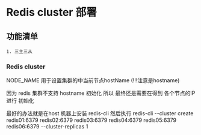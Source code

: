 
# Redis cluster 部署


## 功能清单
    1. 三主三从

### Redis cluster

NODE_NAME  用于设置集群的中当前节点hostName (!!!注意是hostname)

因为 redis 集群不支持 hostname 初始化 所以 最终还是需要在得到 各个节点的IP进行 初始化

最好的办法就是在host 机器上安装 redis-cli 然后执行
redis-cli --cluster create redis01:6379 redis02:6379 redis03:6379 redis04:6379 redis05:6379 redis06:6379 --cluster-replicas 1


